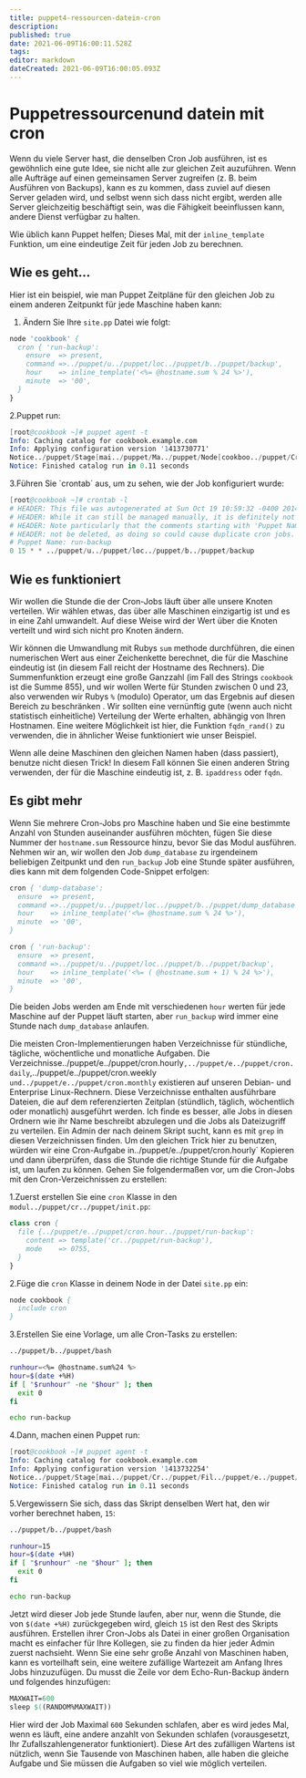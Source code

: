 ```yaml
---
title: puppet4-ressourcen-datein-cron
description: 
published: true
date: 2021-06-09T16:00:11.528Z
tags: 
editor: markdown
dateCreated: 2021-06-09T16:00:05.093Z
---
```


# Puppetressourcenund datein mit cron

Wenn du viele Server hast, die denselben Cron Job ausführen, ist es gewöhnlich eine gute Idee, sie nicht alle zur gleichen Zeit auzuführen.
Wenn alle Aufträge auf einen gemeinsamen Server zugreifen (z. B. beim Ausführen von Backups), kann es zu kommen, dass zuviel auf diesen Server geladen wird, und selbst wenn sich dass nicht ergibt, werden alle Server gleichzeitig beschäftigt sein, was die Fähigkeit beeinflussen kann, andere Dienst verfügbar zu halten.

Wie üblich kann Puppet helfen; Dieses Mal, mit der `inline_template` Funktion, um eine eindeutige Zeit für jeden Job zu berechnen.

## Wie es geht...

Hier ist ein beispiel, wie man Puppet Zeitpläne für den gleichen Job zu einem anderen Zeitpunkt für jede Maschine haben kann:

1. Ändern Sie Ihre `site.pp` Datei wie folgt:

```pp
node 'cookbook' {
  cron { 'run-backup':
    ensure  => present,
    command =>../puppet/u../puppet/loc../puppet/b../puppet/backup',
    hour    => inline_template('<%= @hostname.sum % 24 %>'),
    minute  => '00',
  }
}
```

2.Puppet run:

```s
[root@cookbook ~]# puppet agent -t
Info: Caching catalog for cookbook.example.com
Info: Applying configuration version '1413730771'
Notice../puppet/Stage[mai../puppet/Ma../puppet/Node[cookboo../puppet/Cron[run-backu../puppet/ensure: created
Notice: Finished catalog run in 0.11 seconds
```

3.Führen Sie `crontab´ aus, um zu sehen, wie der Job konfiguriert wurde:

```s
[root@cookbook ~]# crontab -l
# HEADER: This file was autogenerated at Sun Oct 19 10:59:32 -0400 2014 by puppet.
# HEADER: While it can still be managed manually, it is definitely not recommended.
# HEADER: Note particularly that the comments starting with 'Puppet Name' should
# HEADER: not be deleted, as doing so could cause duplicate cron jobs.
# Puppet Name: run-backup
0 15 * * ../puppet/u../puppet/loc../puppet/b../puppet/backup
```

## Wie es funktioniert

Wir wollen die Stunde die der Cron-Jobs läuft über alle unsere Knoten verteilen. Wir wählen etwas, das über alle Maschinen einzigartig ist und es in eine Zahl umwandelt. Auf diese Weise wird der Wert über die Knoten verteilt und wird sich nicht pro Knoten ändern.

Wir können die Umwandlung mit Rubys `sum` methode durchführen, die einen numerischen Wert aus einer Zeichenkette berechnet, die für die Maschine eindeutig ist (in diesem Fall reicht der Hostname des Rechners). Die Summenfunktion erzeugt eine große Ganzzahl (im Fall des Strings `cookbook` ist die Summe 855), und wir wollen Werte für Stunden zwischen 0 und 23, also verwenden wir Rubys `%` (modulo) Operator, um das Ergebnis auf diesen Bereich zu beschränken .
Wir sollten eine vernünftig gute (wenn auch nicht statistisch einheitliche) Verteilung der Werte erhalten, abhängig von Ihren Hostnamen. Eine weitere Möglichkeit ist hier, die Funktion `fqdn_rand()` zu verwenden, die in ähnlicher Weise funktioniert wie unser Beispiel.

Wenn alle deine Maschinen den gleichen Namen haben (dass passiert), benutze nicht diesen Trick! In diesem Fall können Sie einen anderen String verwenden, der für die Maschine eindeutig ist, z. B. `ipaddress` oder `fqdn`.

## Es gibt mehr

Wenn Sie mehrere Cron-Jobs pro Maschine haben und Sie eine bestimmte Anzahl von Stunden auseinander ausführen möchten, fügen Sie diese Nummer der `hostname.sum` Ressource hinzu, bevor Sie das Modul ausführen. Nehmen wir an, wir wollen den Job `dump_database` zu irgendeinem beliebigen Zeitpunkt und den `run_backup` Job eine Stunde später ausführen, dies kann mit dem folgenden Code-Snippet erfolgen:

```pp
cron { 'dump-database':
  ensure  => present,
  command =>../puppet/u../puppet/loc../puppet/b../puppet/dump_database',
  hour    => inline_template('<%= @hostname.sum % 24 %>'),
  minute  => '00',
}

cron { 'run-backup':
  ensure  => present,
  command =>../puppet/u../puppet/loc../puppet/b../puppet/backup',
  hour    => inline_template('<%= ( @hostname.sum + 1) % 24 %>'),
  minute  => '00',
}
```

Die beiden Jobs werden am Ende mit verschiedenen `hour` werten für jede Maschine auf der Puppet läuft starten, aber `run_backup` wird immer eine Stunde nach `dump_database` anlaufen.

Die meisten Cron-Implementierungen haben Verzeichnisse für stündliche, tägliche, wöchentliche und monatliche Aufgaben.
Die Verzeichnisse../puppet/e../puppet/cron.hourly`,../puppet/e../puppet/cron.daily`,../puppet/e../puppet/cron.weekly` und../puppet/e../puppet/cron.monthly` existieren auf unseren Debian- und Enterprise Linux-Rechnern.
Diese Verzeichnisse enthalten ausführbare Dateien, die auf dem referenzierten Zeitplan (stündlich, täglich, wöchentlich oder monatlich) ausgeführt werden.
Ich finde es besser, alle Jobs in diesen Ordnern wie ihr Name beschreibt abzulegen und die Jobs als Dateizugriff zu verteilen.
Ein Admin der nach deinem Skript sucht, kann es mit `grep` in diesen Verzeichnissen finden. Um den gleichen Trick hier zu benutzen, würden wir eine Cron-Aufgabe in../puppet/e../puppet/cron.hourly` Kopieren und dann überprüfen, dass die Stunde die richtige Stunde für die Aufgabe ist, um laufen zu können. Gehen Sie folgendermaßen vor, um die Cron-Jobs mit den Cron-Verzeichnissen zu erstellen:

1.Zuerst erstellen Sie eine `cron` Klasse in den `modul../puppet/cr../puppet/init.pp`:

```pp
class cron {
  file {../puppet/e../puppet/cron.hour../puppet/run-backup':
    content => template('cr../puppet/run-backup'),
    mode    => 0755,
  }
}
```

2.Füge die `cron` Klasse in deinem Node in der Datei `site.pp` ein:

```pp
node cookbook {
  include cron
}
```

3.Erstellen Sie eine Vorlage, um alle Cron-Tasks zu erstellen:

```sh
../puppet/b../puppet/bash

runhour=<%= @hostname.sum%24 %>
hour=$(date +%H)
if [ "$runhour" -ne "$hour" ]; then
  exit 0
fi

echo run-backup
```

4.Dann, machen einen Puppet run:

```s
[root@cookbook ~]# puppet agent -t
Info: Caching catalog for cookbook.example.com
Info: Applying configuration version '1413732254'
Notice../puppet/Stage[mai../puppet/Cr../puppet/Fil../puppet/e../puppet/cron.hour../puppet/run-backu../puppet/ensure: defined content as '{md5}5e50a7b586ce774df23301ee72904dda'
Notice: Finished catalog run in 0.11 seconds
```

5.Vergewissern Sie sich, dass das Skript denselben Wert hat, den wir vorher berechnet haben, `15`:

```sh
../puppet/b../puppet/bash

runhour=15
hour=$(date +%H)
if [ "$runhour" -ne "$hour" ]; then
  exit 0
fi

echo run-backup
```

Jetzt wird dieser Job jede Stunde laufen, aber nur, wenn die Stunde, die von `$(date +%H)` zurückgegeben wird, gleich `15` ist den Rest des Skripts ausführen.
Erstellen ihrer Cron-Jobs als Datei in einer großen Organisation macht es einfacher für Ihre Kollegen, sie zu finden da hier jeder Admin zuerst nachsieht.
Wenn Sie eine sehr große Anzahl von Maschinen haben, kann es vorteilhaft sein, eine weitere zufällige Wartezeit am Anfang Ihres Jobs hinzuzufügen.
Du musst die Zeile vor dem Echo-Run-Backup ändern und folgendes hinzufügen:

```pp
MAXWAIT=600
sleep $((RANDOM%MAXWAIT))
```

Hier wird der Job Maximal `600` Sekunden schlafen, aber es wird jedes Mal, wenn es läuft, eine andere anzahlt von Sekunden schlafen (vorausgesetzt, Ihr Zufallszahlengenerator funktioniert). Diese Art des zufälligen Wartens ist nützlich, wenn Sie Tausende von Maschinen haben, alle haben die gleiche Aufgabe und Sie müssen die Aufgaben so viel wie möglich verteilen.
